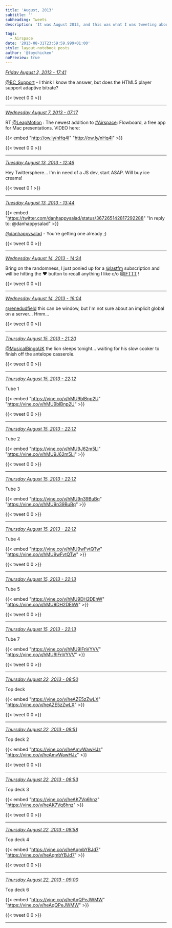 ```yaml
---
title: 'August, 2013'
subtitle: ''
subheading: Tweets
description: 'It was August 2013, and this was what I was tweeting about...'

tags:
  - Airspace
date: '2013-08-31T23:59:59.999+01:00'
style: layout-notebook posts
author: '@toychicken'
noPreview: true
---
```


<p><a id="363338725587038208" href="#363338725587038208"><em title="2013-08-02T17:41:17.000+01:00">Friday August 2, 2013 - 17:41</em></a></p>
      
[@BC_Support](https://twitter.com/@BC_Support)  - I think I know the answer, but does the HTML5 player support adaptive bitrate?

{{< tweet 0 0 >}}

---

<p><a id="364993732464349184" href="#364993732464349184"><em title="2013-08-07T07:17:41.000+01:00">Wednesday August 7, 2013 - 07:17</em></a></p>
      
RT [@LeapMotion](https://twitter.com/@LeapMotion) : The newest addition to [#Airspace](/tags/Airspace): Flowboard, a free app for Mac presentations.  VIDEO here: 

{{< embed "http://ow.ly/nHq4I" "http://ow.ly/nHq4I" >}}


{{< tweet 0 0 >}}

---

<p><a id="367250718170042368" href="#367250718170042368"><em title="2013-08-13T12:46:09.000+01:00">Tuesday August 13, 2013 - 12:46</em></a></p>
      
Hey Twittersphere... I'm in need of a JS dev, start ASAP. Will buy ice creams!

{{< tweet 0 1 >}}

---

<p><a id="367265340570746880" href="#367265340570746880"><em title="2013-08-13T13:44:15.000+01:00">Tuesday August 13, 2013 - 13:44</em></a></p>
      
{{< embed "https://twitter.com/danhappysalad/status/367265142817292288" "In reply to: @danhappysalad" >}}


[@danhappysalad](https://twitter.com/@danhappysalad)  - You're getting one already ;)

{{< tweet 0 0 >}}

---

<p><a id="367637844455858177" href="#367637844455858177"><em title="2013-08-14T14:24:27.000+01:00">Wednesday August 14, 2013 - 14:24</em></a></p>
      
Bring on the randomness, I just ponied up for a [@lastfm](https://twitter.com/@lastfm)  subscription and will be hitting the ❤ button to recall anything I like c/o [@IFTTT](https://twitter.com/@IFTTT)  !

{{< tweet 0 0 >}}

---

<p><a id="367662972006834176" href="#367662972006834176"><em title="2013-08-14T16:04:18.000+01:00">Wednesday August 14, 2013 - 16:04</em></a></p>
      
[@renedudfield](https://twitter.com/@renedudfield)  this can be window, but I'm not sure about an implicit global on a server... Hmm...

{{< tweet 0 0 >}}

---

<p><a id="368105007503380480" href="#368105007503380480"><em title="2013-08-15T21:20:47.000+01:00">Thursday August 15, 2013 - 21:20</em></a></p>
      
[@MusicalBingoUK](https://twitter.com/@MusicalBingoUK)  the lion sleeps tonight... waiting for his slow cooker to finish off the antelope casserole.

{{< tweet 0 0 >}}

---

<p><a id="368117919861178368" href="#368117919861178368"><em title="2013-08-15T22:12:06.000+01:00">Thursday August 15, 2013 - 22:12</em></a></p>
      
Tube 1 

{{< embed "https://vine.co/v/hMU9blBnp2U" "https://vine.co/v/hMU9blBnp2U" >}}


{{< tweet 0 0 >}}

---

<p><a id="368118009908707329" href="#368118009908707329"><em title="2013-08-15T22:12:27.000+01:00">Thursday August 15, 2013 - 22:12</em></a></p>
      
Tube 2 

{{< embed "https://vine.co/v/hMU9J62m5Ll" "https://vine.co/v/hMU9J62m5Ll" >}}


{{< tweet 0 0 >}}

---

<p><a id="368118045027598337" href="#368118045027598337"><em title="2013-08-15T22:12:35.000+01:00">Thursday August 15, 2013 - 22:12</em></a></p>
      
Tube 3 

{{< embed "https://vine.co/v/hMU9n39BuBq" "https://vine.co/v/hMU9n39BuBq" >}}


{{< tweet 0 0 >}}

---

<p><a id="368118138728370176" href="#368118138728370176"><em title="2013-08-15T22:12:58.000+01:00">Thursday August 15, 2013 - 22:12</em></a></p>
      
Tube 4 

{{< embed "https://vine.co/v/hMU9wFvtQTw" "https://vine.co/v/hMU9wFvtQTw" >}}


{{< tweet 0 0 >}}

---

<p><a id="368118176808460288" href="#368118176808460288"><em title="2013-08-15T22:13:07.000+01:00">Thursday August 15, 2013 - 22:13</em></a></p>
      
Tube 5 

{{< embed "https://vine.co/v/hMU9DH2DEhW" "https://vine.co/v/hMU9DH2DEhW" >}}


{{< tweet 0 0 >}}

---

<p><a id="368118206000820224" href="#368118206000820224"><em title="2013-08-15T22:13:14.000+01:00">Thursday August 15, 2013 - 22:13</em></a></p>
      
Tube 7 

{{< embed "https://vine.co/v/hMU9IFnVYVV" "https://vine.co/v/hMU9IFnVYVV" >}}


{{< tweet 0 0 >}}

---

<p><a id="370452783788720128" href="#370452783788720128"><em title="2013-08-22T08:50:00.000+01:00">Thursday August 22, 2013 - 08:50</em></a></p>
      
Top deck 

{{< embed "https://vine.co/v/heAZE5zZwLX" "https://vine.co/v/heAZE5zZwLX" >}}


{{< tweet 0 0 >}}

---

<p><a id="370453167714349056" href="#370453167714349056"><em title="2013-08-22T08:51:32.000+01:00">Thursday August 22, 2013 - 08:51</em></a></p>
      
Top deck 2 

{{< embed "https://vine.co/v/heAmvWawHJz" "https://vine.co/v/heAmvWawHJz" >}}


{{< tweet 0 0 >}}

---

<p><a id="370453635987415040" href="#370453635987415040"><em title="2013-08-22T08:53:24.000+01:00">Thursday August 22, 2013 - 08:53</em></a></p>
      
Top deck 3 

{{< embed "https://vine.co/v/heAK7Vq6hnz" "https://vine.co/v/heAK7Vq6hnz" >}}


{{< tweet 0 0 >}}

---

<p><a id="370455010767028224" href="#370455010767028224"><em title="2013-08-22T08:58:51.000+01:00">Thursday August 22, 2013 - 08:58</em></a></p>
      
Top deck 4 

{{< embed "https://vine.co/v/heAqmbYBJd7" "https://vine.co/v/heAqmbYBJd7" >}}


{{< tweet 0 0 >}}

---

<p><a id="370455461084266496" href="#370455461084266496"><em title="2013-08-22T09:00:39.000+01:00">Thursday August 22, 2013 - 09:00</em></a></p>
      
Top deck 6 

{{< embed "https://vine.co/v/heAqQPeJWMW" "https://vine.co/v/heAqQPeJWMW" >}}


{{< tweet 0 0 >}}

---
